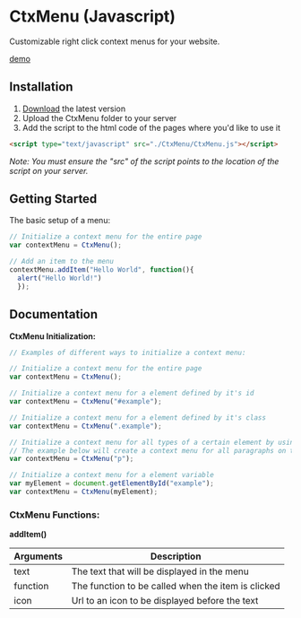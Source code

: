 # CtxMenu (Javascript)
Customizable right click context menus for your website.

[demo](https://nilssoderman.com/)

## Installation


1. [Download]() the latest version
2. Upload the CtxMenu folder to your server
3. Add the script to the html code of the pages where you'd like to use it 

```html
<script type="text/javascript" src="./CtxMenu/CtxMenu.js"></script>
```
_Note: You must ensure the "src" of the script points to the location of the script on your server._

## Getting Started
The basic setup of a menu:
```javascript
// Initialize a context menu for the entire page
var contextMenu = CtxMenu();

// Add an item to the menu
contextMenu.addItem("Hello World", function(){
  alert("Hello World!")
  });
```

## Documentation

**CtxMenu Initialization:**
```javascript
// Examples of different ways to initialize a context menu:

// Initialize a context menu for the entire page
var contextMenu = CtxMenu();

// Initialize a context menu for a element defined by it's id
var contextMenu = CtxMenu("#example");

// Initialize a context menu for a element defined by it's class
var contextMenu = CtxMenu(".example");

// Initialize a context menu for all types of a certain element by using a nodeName
// The example below will create a context menu for all paragraphs on the page (<p></p>)
var contextMenu = CtxMenu("p");

// Initialize a context menu for a element variable
var myElement = document.getElementById("example");
var contextMenu = CtxMenu(myElement);
```

### CtxMenu Functions:

**addItem()**

| Arguments | Description |
| --- | --- |
| text | The text that will be displayed in the menu |
| function | The function to be called when the item is clicked |
| icon | Url to an icon to be displayed before the text |
